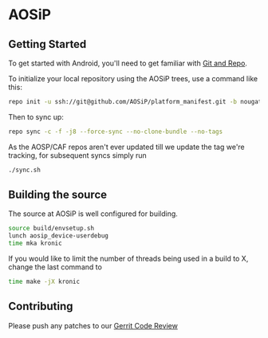AOSiP
===========

Getting Started
---------------

To get started with Android, you'll need to get
familiar with [Git and Repo](http://source.android.com/source/using-repo.html).

To initialize your local repository using the AOSiP trees, use a command like this:

```bash
repo init -u ssh://git@github.com/AOSiP/platform_manifest.git -b nougat-mr2
```
Then to sync up:
```bash
repo sync -c -f -j8 --force-sync --no-clone-bundle --no-tags
```
As the AOSP/CAF repos aren't ever updated till we update the tag we're tracking, for subsequent syncs simply run
```bash
./sync.sh
```
Building the source
---------------

The source at AOSiP is well configured for building.

```bash
source build/envsetup.sh
lunch aosip_device-userdebug
time mka kronic
```

If you would like to limit the number of threads being used in a build to X, change the last command to

```bash
time make -jX kronic
```

Contributing
------------

Please push any patches to our [Gerrit Code Review](http://review.aosiprom.com)
